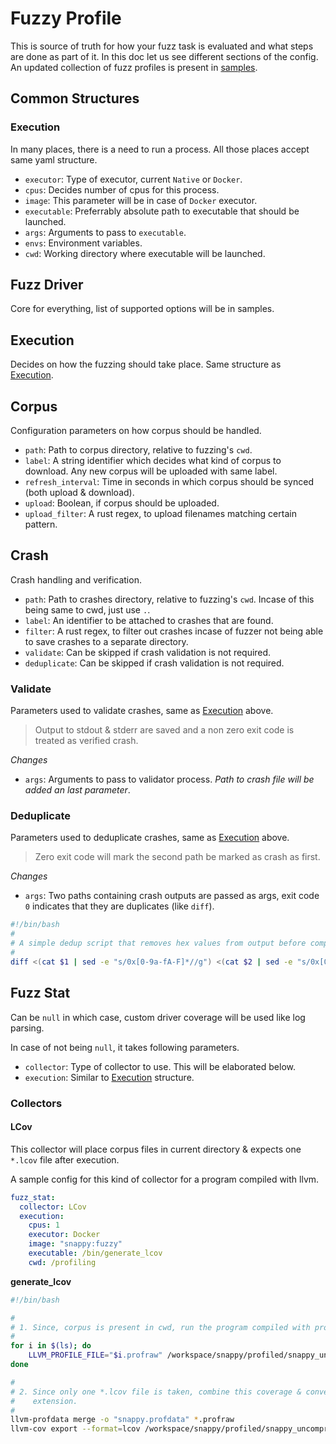 # Fuzzy Profile

This is source of truth for how your fuzz task is evaluated and what steps are done as part of it. In this doc
let us see different sections of the config. An updated collection of fuzz profiles is present in [samples].

## Common Structures

### Execution

In many places, there is a need to run a process. All those places accept same yaml structure.

- `executor`: Type of executor, current `Native` or `Docker`.
- `cpus`: Decides number of cpus for this process.
- `image`: This parameter will be in case of `Docker` executor.
- `executable`: Preferrably absolute path to executable that should be launched.
- `args`: Arguments to pass to `executable`.
- `envs`: Environment variables.
- `cwd`: Working directory where executable will be launched.

## Fuzz Driver

Core for everything, list of supported options will be in samples.

## Execution 

Decides on how the fuzzing should take place. Same structure as [Execution](#execution).

## Corpus

Configuration parameters on how corpus should be handled.

- `path`: Path to corpus directory, relative to fuzzing's `cwd`.
- `label`: A string identifier which decides what kind of corpus to download. Any new corpus will be
  uploaded with same label.
- `refresh_interval`: Time in seconds in which corpus should be synced (both upload & download).
- `upload`: Boolean, if corpus should be uploaded.
- `upload_filter`: A rust regex, to upload filenames matching certain pattern.

## Crash

Crash handling and verification.

- `path`: Path to crashes directory, relative to fuzzing's `cwd`. Incase of this being same to cwd, just use `.`.
- `label`: An identifier to be attached to crashes that are found.
- `filter`: A rust regex, to filter out crashes incase of fuzzer not being able to save crashes to a separate directory.
- `validate`: Can be skipped if crash validation is not required.
- `deduplicate`: Can be skipped if crash validation is not required.

### Validate

Parameters used to validate crashes, same as [Execution](#execution) above.

> Output to stdout & stderr are saved and a non zero exit code is treated as verified crash.

*Changes*

- `args`: Arguments to pass to validator process. *Path to crash file will be added an last parameter*.

### Deduplicate

Parameters used to deduplicate crashes, same as [Execution](#execution) above.

> Zero exit code will mark the second path be marked as crash as first.

*Changes*

- `args`: Two paths containing crash outputs are passed as args, exit code `0` indicates that they are duplicates (like `diff`).

``` bash
#!/bin/bash
#
# A simple dedup script that removes hex values from output before comparing which generally leaves call trace.
#
diff <(cat $1 | sed -e "s/0x[0-9a-fA-F]*//g") <(cat $2 | sed -e "s/0x[0-9a-fA-F]*//g")
```

## Fuzz Stat

Can be `null` in which case, custom driver coverage will be used like log parsing.

In case of not being `null`, it takes following parameters.

- `collector`: Type of collector to use. This will be elaborated below.
- `execution`: Similar to [Execution](#execution) structure.

### Collectors

#### LCov

This collector will place corpus files in current directory & expects one `*.lcov` file after
execution.

A sample config for this kind of collector for a program compiled with llvm.

``` yaml
fuzz_stat:
  collector: LCov
  execution:
    cpus: 1
    executor: Docker
    image: "snappy:fuzzy"
    executable: /bin/generate_lcov
    cwd: /profiling
```

**generate_lcov**

``` bash
#!/bin/bash

#
# 1. Since, corpus is present in cwd, run the program compiled with profile instrumentation on each of those files.
#
for i in $(ls); do
	LLVM_PROFILE_FILE="$i.profraw" /workspace/snappy/profiled/snappy_uncompress_fuzzer $i
done

#
# 2. Since only one *.lcov file is taken, combine this coverage & convert it into lcov info format and save with right
#    extension.
#
llvm-profdata merge -o "snappy.profdata" *.profraw
llvm-cov export --format=lcov /workspace/snappy/profiled/snappy_uncompress_fuzzer -instr-profile "snappy.profdata" > "fuzzy.lcov"
```

[samples]: ../samples/profiles/task/
